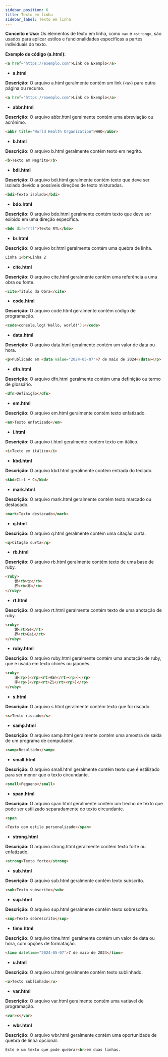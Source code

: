 ```yaml
---
sidebar_position: 6
title: Texto em linha
sidebar_label: Texto em linha
---
```


**Conceito e Uso:** Os elementos de texto em linha, como `<a>` e `<strong>`, são usados para aplicar estilos e funcionalidades específicas a partes individuais do texto.

**Exemplo de código (a.html):**
```html
<a href="https://exemplo.com">Link de Exemplo</a>
```

- **a.html**

**Descrição:** O arquivo a.html geralmente contém um link (`<a>`) para outra página ou recurso.

```html
<a href="https://exemplo.com">Link de Exemplo</a>
```

- **abbr.html**

**Descrição:** O arquivo abbr.html geralmente contém uma abreviação ou acrônimo.

```html
<abbr title="World Health Organization">WHO</abbr>
```

- **b.html**

**Descrição:** O arquivo b.html geralmente contém texto em negrito.

```html
<b>Texto em Negrito</b>
```

- **bdi.html**

**Descrição:** O arquivo bdi.html geralmente contém texto que deve ser isolado devido a possíveis direções de texto misturadas.

```html
<bdi>Texto isolado</bdi>
```

- **bdo.html**

**Descrição:** O arquivo bdo.html geralmente contém texto que deve ser exibido em uma direção específica.

```html
<bdo dir="rtl">Texto RTL</bdo>
```

- **br.html**

**Descrição:** O arquivo br.html geralmente contém uma quebra de linha.

```html
Linha 1<br>Linha 2
```

- **cite.html**

**Descrição:** O arquivo cite.html geralmente contém uma referência a uma obra ou fonte.

```html
<cite>Título da Obra</cite>
```

- **code.html**

**Descrição:** O arquivo code.html geralmente contém código de programação.

```html
<code>console.log('Hello, world!');</code>
```

- **data.html**

**Descrição:** O arquivo data.html geralmente contém um valor de data ou hora.

```html
<p>Publicado em <data value="2024-05-07">7 de maio de 2024</data></p>
```

- **dfn.html**

**Descrição:** O arquivo dfn.html geralmente contém uma definição ou termo de glossário.

```html
<dfn>Definição</dfn>
```

- **em.html**

**Descrição:** O arquivo em.html geralmente contém texto enfatizado.

```html
<em>Texto enfatizado</em>
```

- **i.html**

**Descrição:** O arquivo i.html geralmente contém texto em itálico.

```html
<i>Texto em itálico</i>
```

- **kbd.html**

**Descrição:** O arquivo kbd.html geralmente contém entrada do teclado.

```html
<kbd>Ctrl + C</kbd>
```

- **mark.html**

**Descrição:** O arquivo mark.html geralmente contém texto marcado ou destacado.

```html
<mark>Texto destacado</mark>
```

- **q.html**

**Descrição:** O arquivo q.html geralmente contém uma citação curta.

```html
<q>Citação curta</q>
```

- **rb.html**

**Descrição:** O arquivo rb.html geralmente contém texto de uma base de ruby.

```html
<ruby>
    世<rb>世</rb>
    界<rb>界</rb>
</ruby>
```

- **rt.html**

**Descrição:** O arquivo rt.html geralmente contém texto de uma anotação de ruby.

```html
<ruby>
    世<rt>Se</rt>
    界<rt>Gai</rt>
</ruby>
```

- **ruby.html**

**Descrição:** O arquivo ruby.html geralmente contém uma anotação de ruby, que é usada em texto chinês ou japonês.

```html
<ruby>
    漢<rp>(</rp><rt>Hàn</rt><rp>)</rp>
    字<rp>(</rp><rt>Zì</rt><rp>)</rp>
</ruby>
```

- **s.html**

**Descrição:** O arquivo s.html geralmente contém texto que foi riscado.

```html
<s>Texto riscado</s>
```

- **samp.html**

**Descrição:** O arquivo samp.html geralmente contém uma amostra de saída de um programa de computador.

```html
<samp>Resultado</samp>
```

- **small.html**

**Descrição:** O arquivo small.html geralmente contém texto que é estilizado para ser menor que o texto circundante.

```html
<small>Pequeno</small>
```

- **span.html**

**Descrição:** O arquivo span.html geralmente contém um trecho de texto que pode ser estilizado separadamente do texto circundante.

```html
<span

>Texto com estilo personalizado</span>
```

- **strong.html**

**Descrição:** O arquivo strong.html geralmente contém texto forte ou enfatizado.

```html
<strong>Texto forte</strong>
```

- **sub.html**

**Descrição:** O arquivo sub.html geralmente contém texto subscrito.

```html
<sub>Texto subscrito</sub>
```

- **sup.html**

**Descrição:** O arquivo sup.html geralmente contém texto sobrescrito.

```html
<sup>Texto sobrescrito</sup>
```

- **time.html**

**Descrição:** O arquivo time.html geralmente contém um valor de data ou hora, com opções de formatação.

```html
<time datetime="2024-05-07">7 de maio de 2024</time>
```

- **u.html**

**Descrição:** O arquivo u.html geralmente contém texto sublinhado.

```html
<u>Texto sublinhado</u>
```

- **var.html**

**Descrição:** O arquivo var.html geralmente contém uma variável de programação.

```html
<var>x</var>
```

- **wbr.html**

**Descrição:** O arquivo wbr.html geralmente contém uma oportunidade de quebra de linha opcional.

```html
Este é um texto que pode quebrar<br>em duas linhas.
```